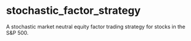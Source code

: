 # stochastic_factor_strategy
A stochastic market neutral equity factor trading strategy for stocks in the S&amp;P 500.
